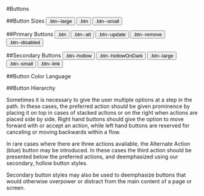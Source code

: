 #Buttons

##Button Sizes
 <button class="btn btn--large">.btn--large</button>
 <button class="btn">.btn</button>
 <button class="btn btn--small">.btn--small</button>

##Primary Buttons
 <button class="btn">.btn</button>
 <button class="btn btn--alt">.btn--alt</button>
 <button class="btn btn--update">.btn--update</button>
 <button class="btn btn--remove">.btn--remove</button>
 <button class="btn btn--disabled">.btn--disabled</button>

##Secondary Buttons
 <button class="btn btn--hollow">.btn--hollow</button>
 <button class="btn btn--hollowOnDark">.btn--hollowOnDark</button>
 <button class="btn btn--large">.btn--large</button>
 <button class="btn btn--small">.btn--small</button>
 <button class="btn btn--link">.btn--link</button>

##Button Color Language

##Button Hierarchy

Sometimes it is necessary to give the user multiple options at a step in the path. In these cases, the preferred action should be given prominence by placing it on top in cases of stacked actions or on the right when actions are placed side by side. Right hand buttons should give the option to move forward with or accept an action, while left hand buttons are reserved for canceling or moving backwards within a flow.

In rare cases where there are three actions available, the Alternate Action (blue) button may be introduced. In these cases the third action should be presented below the preferred actions, and deemphasized using our secondary, hollow button styles.

Secondary button styles may also be used to deemphasize buttons that would otherwise overpower or distract from the main content of a page or screen.

